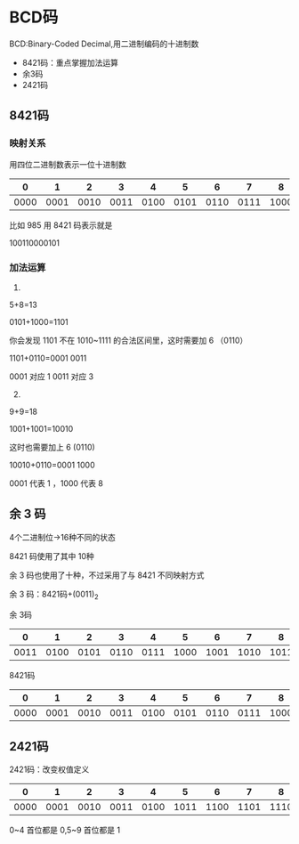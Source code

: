 # BCD码

BCD:Binary-Coded Decimal,用二进制编码的十进制数

- 8421码：重点掌握加法运算
- 余3码
- 2421码

## 8421码

### 映射关系

用四位二进制数表示一位十进制数

| 0| 1| 2| 3| 4| 5| 6| 7| 8| 9|
|--|--|--|--|--|--|--|--|--|--|
|0000|0001|0010|0011|0100|0101|0110|0111|1000|1001|

比如 985 用 8421 码表示就是

100110000101

### 加法运算

1.


5+8=13

0101+1000=1101

你会发现 1101 不在 1010~1111 的合法区间里，这时需要加 6 （0110）

1101+0110=0001 0011

0001 对应 1 0011 对应 3

2.

9+9=18

1001+1001=10010

这时也需要加上 6 (0110)

10010+0110=0001 1000

0001 代表 1 ，1000 代表 8

## 余 3 码

4个二进制位$\rightarrow$16种不同的状态

8421 码使用了其中 10种

余 3 码也使用了十种，不过采用了与 8421 不同映射方式

余 3 码：8421码+$(0011)_2$

余 3码

| 0| 1| 2| 3| 4| 5| 6| 7| 8| 9|
|--|--|--|--|--|--|--|--|--|--|
|0011|0100|0101|0110|0111|1000|1001|1010|1011|1100|

8421码

| 0| 1| 2| 3| 4| 5| 6| 7| 8| 9|
|--|--|--|--|--|--|--|--|--|--|
|0000|0001|0010|0011|0100|0101|0110|0111|1000|1001|

## 2421码

2421码：改变权值定义

| 0| 1| 2| 3| 4| 5| 6| 7| 8| 9|
|--|--|--|--|--|--|--|--|--|--|
|0000|0001|0010|0011|0100|1011|1100|1101|1110|1111|

0~4 首位都是 0,5~9 首位都是 1




